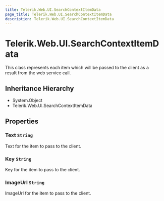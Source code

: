 ```yaml
---
title: Telerik.Web.UI.SearchContextItemData
page_title: Telerik.Web.UI.SearchContextItemData
description: Telerik.Web.UI.SearchContextItemData
---
```


# Telerik.Web.UI.SearchContextItemData

This class represents each item which will be passed to the client as a result from the web service call.

## Inheritance Hierarchy

* System.Object
* Telerik.Web.UI.SearchContextItemData

## Properties

###  Text `String`

Text for the item to pass to the client.

###  Key `String`

Key for the item to pass to the client.

###  ImageUrl `String`

ImageUrl for the item to pass to the client.

